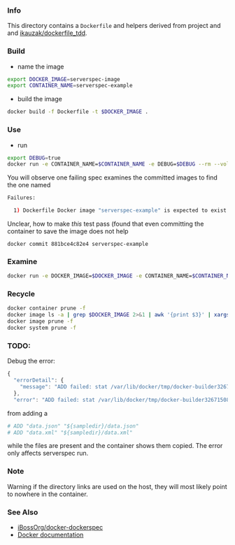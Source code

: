 ### Info

This directory contains a `Dockerfile` and helpers derived from [](https://github.com/operep/docker-serverspec) project and [](https://github.com/iBossOrg/docker-dockerspec) and [ikauzak/dockerfile_tdd](https://github.com/ikauzak/dockerfile_tdd).

### Build
* name the image
```sh
export DOCKER_IMAGE=serverspec-image
export CONTAINER_NAME=serverspec-example
```
* build the image
```sh
docker build -f Dockerfile -t $DOCKER_IMAGE .
```

### Use

* run
```sh
export DEBUG=true
docker run -e CONTAINER_NAME=$CONTAINER_NAME -e DEBUG=$DEBUG --rm --volume /var/run/docker.sock:/var/run/docker.sock --volume $(pwd)/spec/localhost:/serverspec/spec/localhost -w /serverspec $DOCKER_IMAGE 2>&1 |tee a.log
```

You will observe one failing spec examines the committed images to find the one named

```sh
Failures:

  1) Dockerfile Docker image "serverspec-example" is expected to exist
```
Unclear, how to make *this* test pass (found that even committing the container to save the image does not help
```
docker commit 881bce4c82e4 serverspec-example
```
### Examine

```sh
docker run -e DOCKER_IMAGE=$DOCKER_IMAGE -e CONTAINER_NAME=$CONTAINER_NAME -it --volume /var/run/docker.sock:/var/run/docker.sock --volume $(pwd)/spec/localhost:/serverspec/spec/localhost -w /serverspec serverspec-example /bin/ash
```
### Recycle
```sh
docker container prune -f
docker image ls -a | grep $DOCKER_IMAGE 2>&1 | awk '{print $3}' | xargs -IX docker image rm -f X
docker image prune -f
docker system prune -f
```

### TODO:

Debug the error:
```js
{
  "errorDetail": {
    "message": "ADD failed: stat /var/lib/docker/tmp/docker-builder326715086/data.json: no such file or directory"
  },
  "error": "ADD failed: stat /var/lib/docker/tmp/docker-builder326715086/data.json
```
from adding a
```sh
# ADD "data.json" "${sampledir}/data.json"
# ADD "data.xml" "${sampledir}/data.xml"
```
while the files are present and the container shows them copied. The error only affects serverspec run.

### Note
Warning if the directory links  are used on the host, they will most likely point to nowhere in the container.
### See Also

 * [iBossOrg/docker-dockerspec](https://github.com/iBossOrg/docker-dockerspec/blob/master/Dockerfile)
 * [Docker documentation](https://docs.docker.com/engine/reference/builder/)
